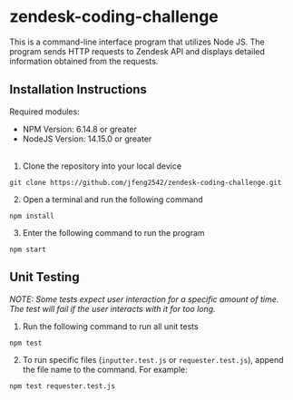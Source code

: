 # zendesk-coding-challenge
This is a command-line interface program that utilizes Node JS. The program sends HTTP requests to Zendesk API and displays detailed information obtained from the requests.
## Installation Instructions
Required modules:
- NPM Version: 6.14.8 or greater
- NodeJS Version: 14.15.0 or greater
<br /><br />
1. Clone the repository into your local device
```
git clone https://github.com/jfeng2542/zendesk-coding-challenge.git
```
2. Open a terminal and run the following command
```
npm install
```
3. Enter the following command to run the program
```
npm start
```

## Unit Testing
*NOTE: Some tests expect user interaction for a specific amount of time. The test will fail if the user interacts with it for too long.*
1. Run the following command to run all unit tests
```
npm test
```
2. To run specific files (```inputter.test.js``` or ```requester.test.js```), append the file name to the command. For example:
```
npm test requester.test.js
```